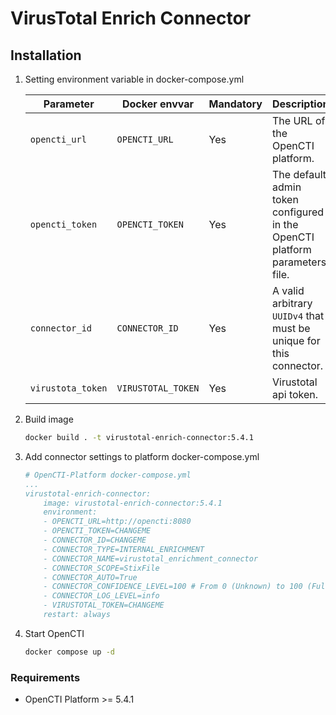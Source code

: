 # VirusTotal Enrich Connector

## Installation

1. Setting environment variable in docker-compose.yml

    | Parameter                            | Docker envvar                       | Mandatory    | Description                                                                                                                                                |
    | ------------------------------------ | ----------------------------------- | ------------ | ---------------------------------------------------------------------------------------------------------------------------------------------------------- |
    | `opencti_url`                        | `OPENCTI_URL`                       | Yes          | The URL of the OpenCTI platform.                                                                                                                           |
    | `opencti_token`                      | `OPENCTI_TOKEN`                     | Yes          | The default admin token configured in the OpenCTI platform parameters file.                                                                                |
    | `connector_id`                       | `CONNECTOR_ID`                      | Yes          | A valid arbitrary `UUIDv4` that must be unique for this connector.                                                                                         |
    | `virustota_token`                    | `VIRUSTOTAL_TOKEN`                  | Yes          | Virustotal api token.                                                                                                                                      |

2. Build image

   ```bash
   docker build . -t virustotal-enrich-connector:5.4.1
   ```

3. Add connector settings to platform docker-compose.yml

    ```yaml
    # OpenCTI-Platform docker-compose.yml
    ...
    virustotal-enrich-connector:
        image: virustotal-enrich-connector:5.4.1
        environment:
        - OPENCTI_URL=http://opencti:8080
        - OPENCTI_TOKEN=CHANGEME
        - CONNECTOR_ID=CHANGEME
        - CONNECTOR_TYPE=INTERNAL_ENRICHMENT
        - CONNECTOR_NAME=virustotal_enrichment_connector
        - CONNECTOR_SCOPE=StixFile
        - CONNECTOR_AUTO=True
        - CONNECTOR_CONFIDENCE_LEVEL=100 # From 0 (Unknown) to 100 (Fully trusted)
        - CONNECTOR_LOG_LEVEL=info
        - VIRUSTOTAL_TOKEN=CHANGEME
        restart: always
    ```


4. Start OpenCTI

    ```bash
    docker compose up -d
    ```

### Requirements

- OpenCTI Platform >= 5.4.1
